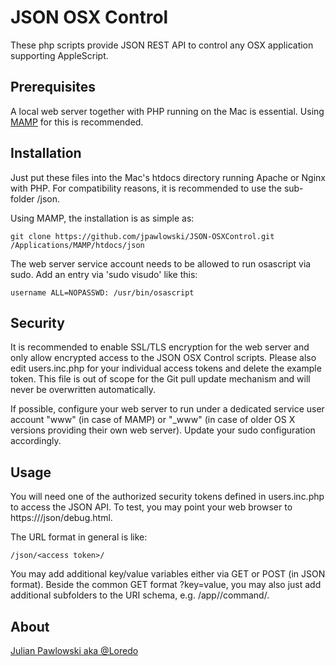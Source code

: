 # JSON OSX Control

These php scripts provide JSON REST API to control any OSX application supporting AppleScript.


## Prerequisites

A local web server together with PHP running on the Mac is essential.
Using [MAMP](http://http://www.mamp.info) for this is recommended.


## Installation
Just put these files into the Mac's htdocs directory running Apache or Nginx with PHP.
For compatibility reasons, it is recommended to use the sub-folder /json.

Using MAMP, the installation is as simple as:

````
git clone https://github.com/jpawlowski/JSON-OSXControl.git /Applications/MAMP/htdocs/json
````

The web server service account needs to be allowed to run osascript via sudo. Add an entry via 'sudo visudo' like this:

````
username ALL=NOPASSWD: /usr/bin/osascript
````


## Security

It is recommended to enable SSL/TLS encryption for the web server and only allow encrypted access to the JSON OSX Control scripts.
Please also edit users.inc.php for your individual access tokens and delete the example token. This file is out of scope for the Git pull update mechanism and will never be overwritten automatically.

If possible, configure your web server to run under a dedicated service user account "www" (in case of MAMP) or "_www" (in case of older OS X versions providing their own web server). Update your sudo configuration accordingly.


## Usage

You will need one of the authorized security tokens defined in users.inc.php to access the JSON API.
To test, you may point your web browser to https://<IP address or name of OSX>/json/debug.html.

The URL format in general is like:

	/json/<access token>/

You may add additional key/value variables either via GET or POST (in JSON format).
Beside the common GET format ?key=value, you may also just add additional subfolders to the URI schema, e.g. /app/<APP name>/command/<your command>.


## About

[Julian Pawlowski aka @Loredo](http://twitter.com/Loredo)
